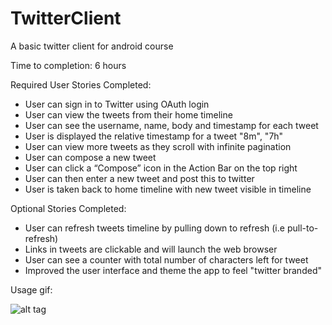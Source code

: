 TwitterClient
===============

A basic twitter client for android course

Time to completion: 6 hours

Required User Stories Completed:

* User can sign in to Twitter using OAuth login
* User can view the tweets from their home timeline
* User can see the username, name, body and timestamp for each tweet
* User is displayed the relative timestamp for a tweet "8m", "7h"
* User can view more tweets as they scroll with infinite pagination
* User can compose a new tweet
* User can click a “Compose” icon in the Action Bar on the top right
* User can then enter a new tweet and post this to twitter
* User is taken back to home timeline with new tweet visible in timeline

Optional Stories Completed:

* User can refresh tweets timeline by pulling down to refresh (i.e pull-to-refresh)
* Links in tweets are clickable and will launch the web browser 
* User can see a counter with total number of characters left for tweet
* Improved the user interface and theme the app to feel "twitter branded"

Usage gif:

![alt tag](https://raw.githubusercontent.com/JohnQuaresma/TwitterClient/master/tweetdemo.gif)
